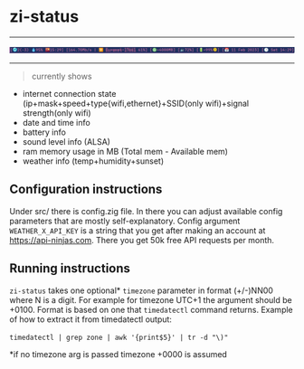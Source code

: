 # zi-status
---

<p>
    <img src="assets/showoff.png"/>
</p>

---
> currently shows
 - internet connection state (ip+mask+speed+type{wifi,ethernet}+SSID(only wifi)+signal strength(only wifi)
 - date and time info
 - battery info
 - sound level info (ALSA)
 - ram memory usage in MB (Total mem - Available mem)
 - weather info (temp+humidity+sunset)


## Configuration instructions
Under src/ there is config.zig file. In there you can adjust available config parameters that are mostly self-explanatory. Config argument `WEATHER_X_API_KEY` is a string that you get after making an account at https://api-ninjas.com. There you get 50k free API requests per month. 

## Running instructions
`zi-status` takes one optional* `timezone` parameter in format (+/-)NN00 where N is a digit. For example for timezone UTC+1 the argument should be +0100. Format is based on one that `timedatectl` command returns. Example of how to extract it from timedatectl output:

`timedatectl | grep zone | awk '{print$5}' | tr -d "\)"`

*if no timezone arg is passed timezone +0000 is assumed
